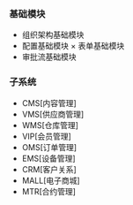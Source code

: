 ### 基础模块
* 组织架构基础模块 
* 配置基础模块
× 表单基础模块
* 审批流基础模块

### 子系统
- CMS[内容管理] 
- VMS[供应商管理] 
- WMS[仓库管理] 
- VIP[会员管理] 
- OMS[订单管理]
- EMS[设备管理]
- CRM[客户关系]
- MALL[电子商城]
- MTR[合约管理]

